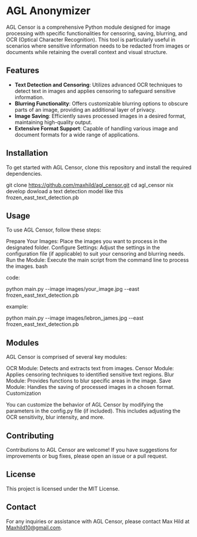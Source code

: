 # AGL Anonymizer


AGL Censor is a comprehensive Python module designed for image processing with specific functionalities for censoring, saving, blurring, and OCR (Optical Character Recognition). This tool is particularly useful in scenarios where sensitive information needs to be redacted from images or documents while retaining the overall context and visual structure.

## Features

- **Text Detection and Censoring**: Utilizes advanced OCR techniques to detect text in images and applies censoring to safeguard sensitive information.
- **Blurring Functionality**: Offers customizable blurring options to obscure parts of an image, providing an additional layer of privacy.
- **Image Saving**: Efficiently saves processed images in a desired format, maintaining high-quality output.
- **Extensive Format Support**: Capable of handling various image and document formats for a wide range of applications.

## Installation

To get started with AGL Censor, clone this repository and install the required dependencies.

git clone https://github.com/maxhild/agl_censor.git
cd agl_censor
nix develop
dowload a text detection model like this frozen_east_text_detection.pb

## Usage

To use AGL Censor, follow these steps:

Prepare Your Images: Place the images you want to process in the designated folder.
Configure Settings: Adjust the settings in the configuration file (if applicable) to suit your censoring and blurring needs.
Run the Module: Execute the main script from the command line to process the images.
bash

code:

python main.py --image images/your_image.jpg --east frozen_east_text_detection.pb 

example:

python main.py --image images/lebron_james.jpg --east frozen_east_text_detection.pb 

## Modules

AGL Censor is comprised of several key modules:

OCR Module: Detects and extracts text from images.
Censor Module: Applies censoring techniques to identified sensitive text regions.
Blur Module: Provides functions to blur specific areas in the image.
Save Module: Handles the saving of processed images in a chosen format.
Customization

You can customize the behavior of AGL Censor by modifying the parameters in the config.py file (if included). This includes adjusting the OCR sensitivity, blur intensity, and more.

## Contributing

Contributions to AGL Censor are welcome! If you have suggestions for improvements or bug fixes, please open an issue or a pull request.

## License

This project is licensed under the MIT License.

## Contact

For any inquiries or assistance with AGL Censor, please contact Max Hild at Maxhild10@gmail.com.
